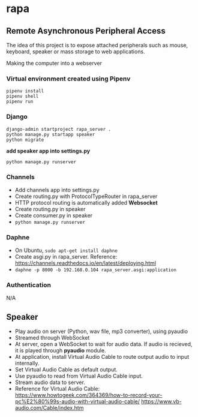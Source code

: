 # rapa
## Remote Asynchronous Peripheral Access

The idea of this project is to expose attached peripherals such as mouse, keyboard, speaker or mass storage to web applications.

Making the computer into a webserver

### Virtual environment created using Pipenv
```
pipenv install
pipenv shell
pipenv run
```

### Django
```
django-admin startproject rapa_server .
python manage.py startapp speaker
python migrate
```
**add speaker app into settings.py**
```
python manage.py runserver
```

### Channels
* Add channels app into settings.py
* Create routing.py with ProtocolTypeRouter in rapa_server
* HTTP protocol routing is automatically added
**Websocket**
* Create routing.py in speaker
* Create consumer.py in speaker
* `python manage.py runserver`

### Daphne
* On Ubuntu, `sudo apt-get install daphne`
* Create asgi.py in rapa_server. Reference: https://channels.readthedocs.io/en/latest/deploying.html
* `daphne -p 8000 -b 192.168.0.104 rapa_server.asgi:application`

### Authentication
N/A

## Speaker
* Play audio on server (Python, wav file, mp3 converter), using pyaudio
* Streamed through WebSocket
* At server, open a WebSocket to wait for audio data. If audio is recieved, it is played through **pyaudio** module.
* At application, install Virtual Audio Cable to route output audio to input internally.
* Set Virtual Audio Cable as default output.
* Use pyaudio to read from Virtual Audio Cable input.
* Stream audio data to server.
* Reference for Virtual Audio Cable:
https://www.howtogeek.com/364369/how-to-record-your-pc%E2%80%99s-audio-with-virtual-audio-cable/
https://www.vb-audio.com/Cable/index.htm
